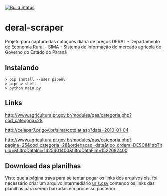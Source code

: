 [![Build Status](https://travis-ci.org/royopa/deral-scraper.svg?branch=master)](https://travis-ci.org/royopa/deral-scraper)

# deral-scraper

Projeto para captura das cotações diária de preços DERAL - Departamento de Economia Rural - SIMA - Sistema de informação do mercado agrícola do Governo do Estado do Paraná  

## Instalando

```
> pip install --user pipenv
> pipenv shell
> python main.py
```

## Links
http://www.agricultura.pr.gov.br/modules/qas/categoria.php?cod_categoria=28

http://celepar7.pr.gov.br/sima/cotdiat.asp?data=2010-01-04

http://www.agricultura.pr.gov.br/modules/qas/categoria.php?pagina=25&cod_categoria=28&ordenacao=data&tipo_ordem=DESC&filtroTitulo=&filtroDataIni=1425401400&filtroDataFim=1522682400

## Download das planilhas

Visto que a página trava para se tentar pegar os links dos arquivos xls, foi necessário criar
um arquivo intermediário [urls.csv](urls.csv) contendo os links das planilhas para serem baixadas
em processo posterior.